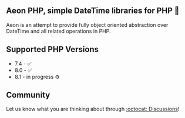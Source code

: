 ## Aeon PHP, simple DateTime libraries for PHP 🙌

Aeon is an attempt to provide fully object oriented abstraction over DateTime and all related operations in PHP. 

## Supported PHP Versions

* 7.4 - ✅
* 8.0 - ✅
* 8.1 - in progress ⚙️

## Community 

Let us know what you are thinking about through [:octocat: Discussions](https://github.com/orgs/aeon-php/discussions)! 
